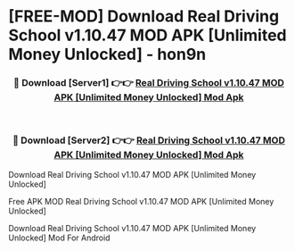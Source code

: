 # [FREE-MOD] Download Real Driving School v1.10.47 MOD APK [Unlimited Money Unlocked] - hon9n


<div align="center">
<h3>🔴 Download [Server1] 👉👉 <a href="https://apk-comot.site?title=Real_Driving_School_v1.10.47_MOD_APK_[Unlimited_Money_Unlocked]">Real Driving School v1.10.47 MOD APK [Unlimited Money Unlocked] Mod Apk</a></h3><br>

<h3>🔴 Download [Server2] 👉👉 <a href="https://apk-comot.site?title=Real_Driving_School_v1.10.47_MOD_APK_[Unlimited_Money_Unlocked]">Real Driving School v1.10.47 MOD APK [Unlimited Money Unlocked] Mod Apk</a></h3>
</div>



Download Real Driving School v1.10.47 MOD APK [Unlimited Money Unlocked] 

Free APK MOD Real Driving School v1.10.47 MOD APK [Unlimited Money Unlocked] 

Download Real Driving School v1.10.47 MOD APK [Unlimited Money Unlocked] Mod For Android
